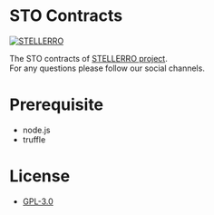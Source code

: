 # STO Contracts
[![STELLERRO](https://bitjobproduploads.s3.amazonaws.com/stellerromenulogo1.png)](https://bitjobproduploads.s3.amazonaws.com/stellerromenulogo1.png)


The STO contracts of [STELLERRO project](https://www.stellerro.com).  
For any questions please follow our social channels.  

# Prerequisite
- node.js
- truffle

# License
- [GPL-3.0](https://www.gnu.org/licenses/gpl-3.0.txt)
